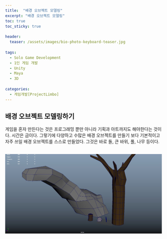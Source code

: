 ```yaml
---
title:  "배경 오브젝트 모델링"
excerpt: "배경 오브젝트 모델링"
toc: true
toc_sticky: true

header:
  teaser: /assets/images/bio-photo-keyboard-teaser.jpg
  
tags:
  - Solo Game Development
  - 1인 게임 개발
  - Unity
  - Maya
  - 3D
  
categories:
  - 게임개발[ProjectLimbo]
---
```




## 배경 오브젝트 모델링하기
게임을 혼자 만든다는 것은 프로그래밍 뿐만 아니라 기획과 아트까지도 해야한다는 것이다. 시간은 금이다. 그렇기에 다양하고 수많은 배경 오브젝트를 만들기 보다 기본적이고 자주 쓰일 배경 오브젝트를 스스로
만들었다. 그것은 바로 돌, 큰 바위, 풀, 나무 등이다.
<br><br>


<p align="center">
<img src = "https://raw.githubusercontent.com/ronick-grammer/ronick-grammer.github.io/main/assets/images/2-environment3dObjects/environments.jpg">
</p>



